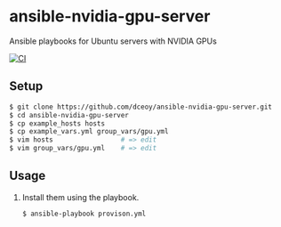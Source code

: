 ansible-nvidia-gpu-server
=========================

Ansible playbooks for Ubuntu servers with NVIDIA GPUs

[![CI](https://github.com/dceoy/ansible-nvidia-gpu-server/actions/workflows/ci.yml/badge.svg)](https://github.com/dceoy/ansible-nvidia-gpu-server/actions/workflows/ci.yml)

Setup
-----

```sh
$ git clone https://github.com/dceoy/ansible-nvidia-gpu-server.git
$ cd ansible-nvidia-gpu-server
$ cp example_hosts hosts
$ cp example_vars.yml group_vars/gpu.yml
$ vim hosts                 # => edit
$ vim group_vars/gpu.yml    # => edit
```

Usage
-----

1.  Install them using the playbook.

    ```sh
    $ ansible-playbook provison.yml
    ```
